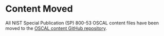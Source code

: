 # Content Moved

All NIST Special Publication (SP) 800-53 OSCAL content files have been moved to the [OSCAL content GitHub repository](https://github.com/usnistgov/oscal-content/tree/main/nist.gov/SP800-53/rev5).
